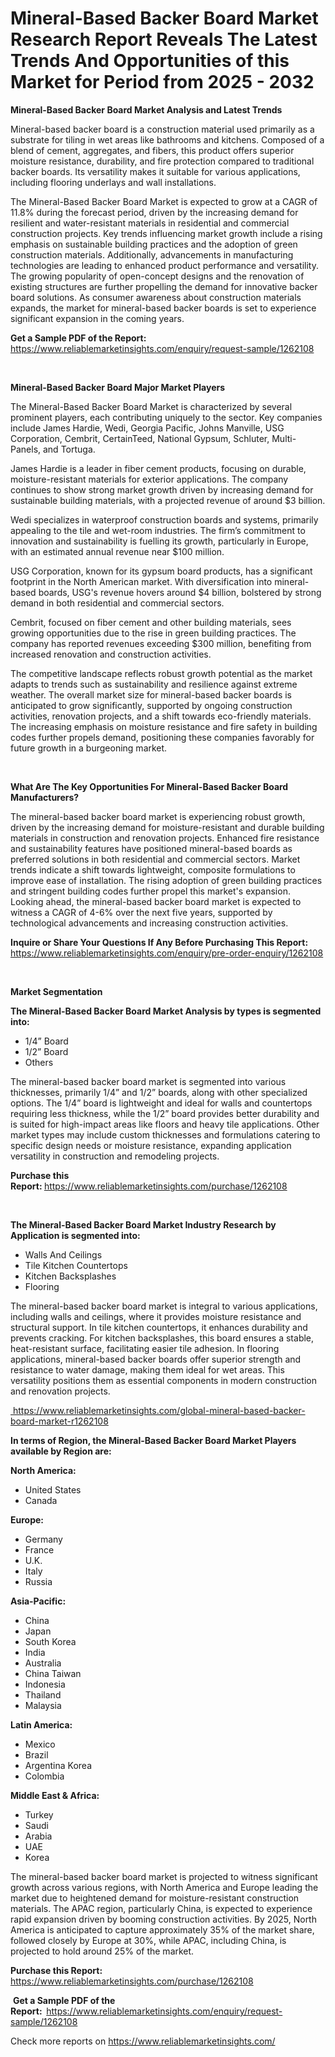 <p><h1>Mineral-Based Backer Board Market Research Report Reveals The Latest Trends And Opportunities of this Market for Period from 2025 - 2032</h1></p><p><strong>Mineral-Based Backer Board Market Analysis and Latest Trends</strong></p>
<p><p>Mineral-based backer board is a construction material used primarily as a substrate for tiling in wet areas like bathrooms and kitchens. Composed of a blend of cement, aggregates, and fibers, this product offers superior moisture resistance, durability, and fire protection compared to traditional backer boards. Its versatility makes it suitable for various applications, including flooring underlays and wall installations.</p><p>The Mineral-Based Backer Board Market is expected to grow at a CAGR of 11.8% during the forecast period, driven by the increasing demand for resilient and water-resistant materials in residential and commercial construction projects. Key trends influencing market growth include a rising emphasis on sustainable building practices and the adoption of green construction materials. Additionally, advancements in manufacturing technologies are leading to enhanced product performance and versatility. The growing popularity of open-concept designs and the renovation of existing structures are further propelling the demand for innovative backer board solutions. As consumer awareness about construction materials expands, the market for mineral-based backer boards is set to experience significant expansion in the coming years.</p></p>
<p><strong>Get a Sample PDF of the Report:&nbsp;</strong> <a href="https://www.reliablemarketinsights.com/enquiry/request-sample/1262108?utm_campaign=1894&utm_medium=2&utm_source=Github&utm_content=ia&utm_term=02022025&utm_id=mineral-based-backer-board">https://www.reliablemarketinsights.com/enquiry/request-sample/1262108</a></p>
<p>&nbsp;</p>
<p><strong>Mineral-Based Backer Board Major Market Players</strong></p>
<p><p>The Mineral-Based Backer Board Market is characterized by several prominent players, each contributing uniquely to the sector. Key companies include James Hardie, Wedi, Georgia Pacific, Johns Manville, USG Corporation, Cembrit, CertainTeed, National Gypsum, Schluter, Multi-Panels, and Tortuga. </p><p>James Hardie is a leader in fiber cement products, focusing on durable, moisture-resistant materials for exterior applications. The company continues to show strong market growth driven by increasing demand for sustainable building materials, with a projected revenue of around $3 billion.</p><p>Wedi specializes in waterproof construction boards and systems, primarily appealing to the tile and wet-room industries. The firm’s commitment to innovation and sustainability is fuelling its growth, particularly in Europe, with an estimated annual revenue near $100 million.</p><p>USG Corporation, known for its gypsum board products, has a significant footprint in the North American market. With diversification into mineral-based boards, USG's revenue hovers around $4 billion, bolstered by strong demand in both residential and commercial sectors.</p><p>Cembrit, focused on fiber cement and other building materials, sees growing opportunities due to the rise in green building practices. The company has reported revenues exceeding $300 million, benefiting from increased renovation and construction activities.</p><p>The competitive landscape reflects robust growth potential as the market adapts to trends such as sustainability and resilience against extreme weather. The overall market size for mineral-based backer boards is anticipated to grow significantly, supported by ongoing construction activities, renovation projects, and a shift towards eco-friendly materials. The increasing emphasis on moisture resistance and fire safety in building codes further propels demand, positioning these companies favorably for future growth in a burgeoning market.</p></p>
<p>&nbsp;</p>
<p><strong>What Are The Key Opportunities For Mineral-Based Backer Board Manufacturers?</strong></p>
<p><p>The mineral-based backer board market is experiencing robust growth, driven by the increasing demand for moisture-resistant and durable building materials in construction and renovation projects. Enhanced fire resistance and sustainability features have positioned mineral-based boards as preferred solutions in both residential and commercial sectors. Market trends indicate a shift towards lightweight, composite formulations to improve ease of installation. The rising adoption of green building practices and stringent building codes further propel this market's expansion. Looking ahead, the mineral-based backer board market is expected to witness a CAGR of 4-6% over the next five years, supported by technological advancements and increasing construction activities.</p></p>
<p><strong>Inquire or Share Your Questions If Any Before Purchasing This Report:</strong> <a href="https://www.reliablemarketinsights.com/enquiry/pre-order-enquiry/1262108?utm_campaign=1894&utm_medium=2&utm_source=Github&utm_content=ia&utm_term=02022025&utm_id=mineral-based-backer-board">https://www.reliablemarketinsights.com/enquiry/pre-order-enquiry/1262108</a></p>
<p>&nbsp;</p>
<p><strong>Market Segmentation</strong></p>
<p><strong>The Mineral-Based Backer Board Market Analysis by types is segmented into:</strong></p>
<p><ul><li>1/4” Board</li><li>1/2” Board</li><li>Others</li></ul></p>
<p><p>The mineral-based backer board market is segmented into various thicknesses, primarily 1/4” and 1/2” boards, along with other specialized options. The 1/4” board is lightweight and ideal for walls and countertops requiring less thickness, while the 1/2” board provides better durability and is suited for high-impact areas like floors and heavy tile applications. Other market types may include custom thicknesses and formulations catering to specific design needs or moisture resistance, expanding application versatility in construction and remodeling projects.</p></p>
<p><strong>Purchase this Report:&nbsp;</strong><a href="https://www.reliablemarketinsights.com/purchase/1262108?utm_campaign=1894&utm_medium=2&utm_source=Github&utm_content=ia&utm_term=02022025&utm_id=mineral-based-backer-board">https://www.reliablemarketinsights.com/purchase/1262108</a></p>
<p>&nbsp;</p>
<p><strong>The Mineral-Based Backer Board Market Industry Research by Application is segmented into:</strong></p>
<p><ul><li>Walls And Ceilings</li><li>Tile Kitchen Countertops</li><li>Kitchen Backsplashes</li><li>Flooring</li></ul></p>
<p><p>The mineral-based backer board market is integral to various applications, including walls and ceilings, where it provides moisture resistance and structural support. In tile kitchen countertops, it enhances durability and prevents cracking. For kitchen backsplashes, this board ensures a stable, heat-resistant surface, facilitating easier tile adhesion. In flooring applications, mineral-based backer boards offer superior strength and resistance to water damage, making them ideal for wet areas. This versatility positions them as essential components in modern construction and renovation projects.</p></p>
<p><a href="https://www.reliablemarketinsights.com/global-mineral-based-backer-board-market-r1262108?utm_campaign=1894&utm_medium=2&utm_source=Github&utm_content=ia&utm_term=02022025&utm_id=mineral-based-backer-board">&nbsp;https://www.reliablemarketinsights.com/global-mineral-based-backer-board-market-r1262108</a></p>
<p><strong>In terms of Region, the Mineral-Based Backer Board Market Players available by Region are:</strong></p>
<p>
    <p> <strong> North America: </strong>
        <ul>
            <li>United States</li>
            <li>Canada</li>
        </ul>
        </p> 
    <p> <strong> Europe: </strong>
        <ul>
            <li>Germany</li>
            <li>France</li>
            <li>U.K.</li>
            <li>Italy</li>
            <li>Russia</li>
        </ul>
        </p> 
    <p> <strong> Asia-Pacific: </strong>
        <ul>
            <li>China</li>
            <li>Japan</li>
            <li>South Korea</li>
            <li>India</li>
            <li>Australia</li>
            <li>China Taiwan</li>
            <li>Indonesia</li>
            <li>Thailand</li>
            <li>Malaysia</li>
        </ul>
        </p> 
    <p> <strong> Latin America: </strong>
        <ul>
            <li>Mexico</li>
            <li>Brazil</li>
            <li>Argentina Korea</li>
            <li>Colombia</li>
        </ul>
        </p> 
    <p> <strong> Middle East & Africa: </strong>
        <ul>
            <li>Turkey</li>
            <li>Saudi</li>
            <li>Arabia</li>
            <li>UAE</li>
            <li>Korea</li>
        </ul>
    </p>
    </p>
<p><p>The mineral-based backer board market is projected to witness significant growth across various regions, with North America and Europe leading the market due to heightened demand for moisture-resistant construction materials. The APAC region, particularly China, is expected to experience rapid expansion driven by booming construction activities. By 2025, North America is anticipated to capture approximately 35% of the market share, followed closely by Europe at 30%, while APAC, including China, is projected to hold around 25% of the market.</p></p>
<p><strong>Purchase this Report: </strong><a href="https://www.reliablemarketinsights.com/purchase/1262108?utm_campaign=1894&utm_medium=2&utm_source=Github&utm_content=ia&utm_term=02022025&utm_id=mineral-based-backer-board">https://www.reliablemarketinsights.com/purchase/1262108</a></p>
<p>&nbsp;<strong>Get a Sample PDF of the Report:&nbsp;&nbsp;</strong><a href="https://www.reliablemarketinsights.com/enquiry/request-sample/1262108?utm_campaign=1894&utm_medium=2&utm_source=Github&utm_content=ia&utm_term=02022025&utm_id=mineral-based-backer-board">https://www.reliablemarketinsights.com/enquiry/request-sample/1262108</a></p>
<p><strong></strong></p>
<p>Check more reports on <a href="https://www.reliablemarketinsights.com/?utm_campaign=1894&utm_medium=2&utm_source=Github&utm_content=ia&utm_term=02022025&utm_id=mineral-based-backer-board">https://www.reliablemarketinsights.com/</a></p>